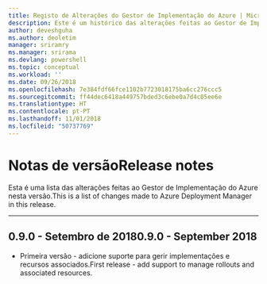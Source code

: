 ```yaml
---
title: Registo de Alterações do Gestor de Implementação do Azure | Microsoft Docs
description: Este é um histórico das alterações feitas ao Gestor de Implementação do Azure na versão mais recente.
author: deveshguha
ms.author: deoletim
manager: sriramry
ms.manager: srirama
ms.devlang: powershell
ms.topic: conceptual
ms.workload: ''
ms.date: 09/26/2018
ms.openlocfilehash: 7e384fdf66fce1102b7723018175ba6cc276ccc5
ms.sourcegitcommit: ff44dec6418a449757bded3c6ebe0a7d4c05ee6e
ms.translationtype: HT
ms.contentlocale: pt-PT
ms.lasthandoff: 11/01/2018
ms.locfileid: "50737769"
---
```

# <a name="release-notes"></a><span data-ttu-id="4a409-103">Notas de versão</span><span class="sxs-lookup"><span data-stu-id="4a409-103">Release notes</span></span>

<span data-ttu-id="4a409-104">Esta é uma lista das alterações feitas ao Gestor de Implementação do Azure nesta versão.</span><span class="sxs-lookup"><span data-stu-id="4a409-104">This is a list of changes made to Azure Deployment Manager in this release.</span></span>

---
## <a name="090---september-2018"></a><span data-ttu-id="4a409-105">0.9.0 - Setembro de 2018</span><span class="sxs-lookup"><span data-stu-id="4a409-105">0.9.0 - September 2018</span></span>
* <span data-ttu-id="4a409-106">Primeira versão - adicione suporte para gerir implementações e recursos associados.</span><span class="sxs-lookup"><span data-stu-id="4a409-106">First release - add support to manage rollouts and associated resources.</span></span>
